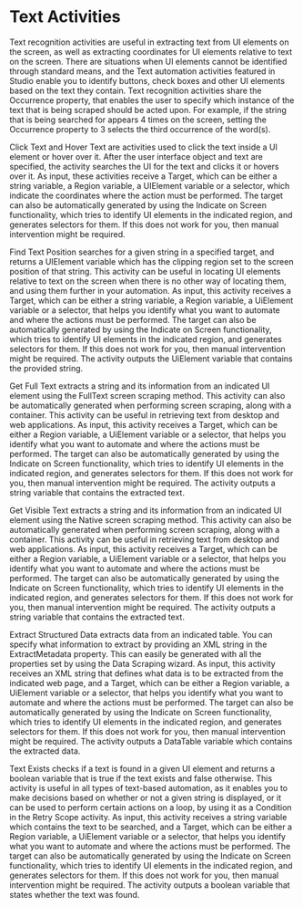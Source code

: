 ﻿# Text Activities

Text recognition activities are useful in extracting text from UI elements on the screen, as well
            as extracting coordinates for UI elements relative to text on the screen. There are
            situations when UI elements cannot be identified through standard means, and the Text
            automation activities featured in Studio enable you to identify buttons, check boxes and
            other UI elements based on the text they contain. Text recognition activities share the
                Occurrence property, that enables the user to specify which instance of the
            text that is being scraped should be acted upon. For example, if the string that is
            being searched for appears 4 times on the screen, setting the Occurrence property
            to 3 selects the third occurrence of the word(s).

Click Text and Hover Text are activities used to click the text inside a UI element or hover over it. After the user interface object and text are specified, the activity searches the UI for the text and clicks it or hovers over it. As input, these activities receive a Target, which can be either a string variable, a Region variable, a UIElement variable or a selector, which indicate the coordinates where the action must be performed. The target can also be automatically generated by using the Indicate on Screen functionality, which tries to identify UI elements in the indicated region, and generates selectors for them. If this does not work for you, then manual intervention might be required.

Find Text Position searches for a given string in a specified target, and returns a UIElement variable which has the clipping region set to the screen position of that string. This activity can be useful in locating UI elements relative to text on the screen when there is no other way of locating them, and using them further in your automation. As input, this activity receives a Target, which can be either a string variable, a Region variable, a UiElement variable or a selector, that helps you identify what you want to automate and where the actions must be performed. The target can also be automatically generated by using the Indicate on Screen functionality, which tries to identify UI elements in the indicated region, and generates selectors for them. If this does not work for you, then manual intervention might be required. The activity outputs the UiElement variable that contains the provided string.

Get Full Text extracts a string and its information from an indicated UI element using the FullText screen scraping method. This activity can also be automatically generated when performing screen scraping, along with a container. This activity can be useful in retrieving text from desktop and web applications. As input, this activity receives a Target, which can be either a Region variable, a UiElement variable or a selector, that helps you identify what you want to automate and where the actions must be performed. The target can also be automatically generated by using the Indicate on Screen functionality, which tries to identify UI elements in the indicated region, and generates selectors for them. If this does not work for you, then manual intervention might be required. The activity outputs a string variable that contains the extracted text.

Get Visible Text extracts a string and its information from an indicated UI element using the Native screen scraping method. This activity can also be automatically generated when performing screen scraping, along with a container. This activity can be useful in retrieving text from desktop and web applications. As input, this activity receives a Target, which can be either a Region variable, a UiElement variable or a selector, that helps you identify what you want to automate and where the actions must be performed. The target can also be automatically generated by using the Indicate on Screen functionality, which tries to identify UI elements in the indicated region, and generates selectors for them. If this does not work for you, then manual intervention might be required. The activity outputs a string variable that contains the extracted text.

Extract Structured Data extracts data from an indicated table. You can specify what information to extract by providing an XML string in the ExtractMetadata property. This can easily be generated with all the properties set by using the Data Scraping wizard. As input, this activity receives an XML string that defines what data is to be extracted from the indicated web page, and a Target, which can be either a Region variable, a UiElement variable or a selector, that helps you identify what you want to automate and where the actions must be performed. The target can also be automatically generated by using the Indicate on Screen functionality, which tries to identify UI elements in the indicated region, and generates selectors for them. If this does not work for you, then manual intervention might be required. The activity outputs a DataTable variable which contains the extracted data.

Text Exists checks if a text is found in a given UI element and returns a boolean variable that is true if the text exists and false otherwise. This activity is useful in all types of text-based automation, as it enables you to make decisions based on whether or not a given string is displayed, or it can be used to perform certain actions on a loop, by using it as a Condition in the Retry Scope activity. As input, this activity receives a string variable which contains the text to be searched, and a Target, which can be either a Region variable, a UiElement variable or a selector, that helps you identify what you want to automate and where the actions must be performed. The target can also be automatically generated by using the Indicate on Screen functionality, which tries to identify UI elements in the indicated region, and generates selectors for them. If this does not work for you, then manual intervention might be required. The activity outputs a boolean variable that states whether the text was found.
